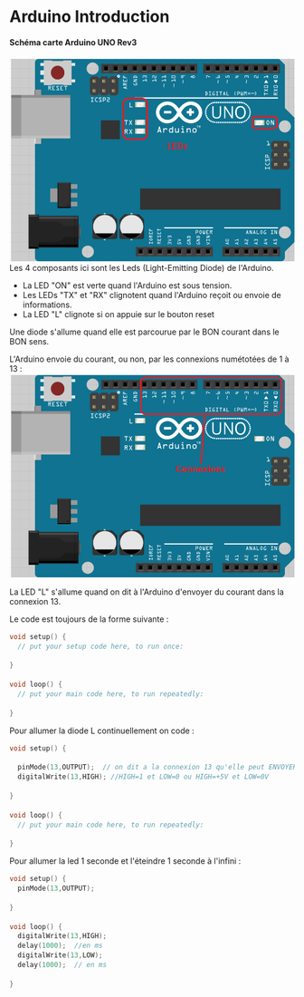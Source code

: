 # Arduino Introduction

#### Schéma carte Arduino UNO Rev3

<img src="https://github.com/sirbrowser/astroworld/blob/master/images/Arduino1.png"><br>
Les 4 composants ici sont les Leds (Light-Emitting Diode) de l'Arduino.<br>

- La LED "ON" est verte quand l'Arduino est sous tension.
- Les LEDs "TX" et "RX" clignotent quand l'Arduino reçoit ou envoie de informations.
- La LED "L" clignote si on appuie sur le bouton reset

Une diode s'allume quand elle est parcourue par le BON courant dans le BON sens.

L'Arduino envoie du courant, ou non, par les connexions numétotées de 1 à 13 :<br>
<img src="https://github.com/sirbrowser/astroworld/blob/master/images/Arduino2.png"><br>

La LED "L" s'allume quand on dit à l'Arduino d'envoyer du courant dans la connexion 13.

Le code est toujours de la forme suivante :<br>
```C
void setup() {
  // put your setup code here, to run once:

}

void loop() {
  // put your main code here, to run repeatedly:

}
```

Pour allumer la diode L continuellement on code :<br>
```C
void setup() {

  pinMode(13,OUTPUT);  // on dit a la connexion 13 qu'elle peut ENVOYER du courant
  digitalWrite(13,HIGH); //HIGH=1 et LOW=0 ou HIGH=+5V et LOW=0V

}

void loop() {
  // put your main code here, to run repeatedly:

}
```

Pour allumer la led 1 seconde et l'éteindre 1 seconde à l'infini :<br>
```C
void setup() {
  pinMode(13,OUTPUT);

}

void loop() {
  digitalWrite(13,HIGH);
  delay(1000);  //en ms
  digitalWrite(13,LOW);
  delay(1000);  // en ms

}
```

